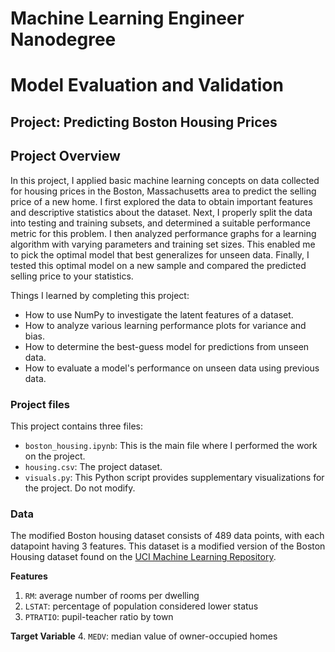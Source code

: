 # Machine Learning Engineer Nanodegree
# Model Evaluation and Validation
## Project: Predicting Boston Housing Prices

## Project Overview
In this project, I applied basic machine learning concepts on data collected for housing prices in the Boston, Massachusetts area to predict the selling price of a new home. I first explored the data to obtain important features and descriptive statistics about the dataset. Next, I properly split the data into testing and training subsets, and determined a suitable performance metric for this problem. I then analyzed performance graphs for a learning algorithm with varying parameters and training set sizes. This enabled me to pick the optimal model that best generalizes for unseen data. Finally, I tested this optimal model on a new sample and compared the predicted selling price to your statistics.

Things I learned by completing this project:

- How to use NumPy to investigate the latent features of a dataset.
- How to analyze various learning performance plots for variance and bias.
- How to determine the best-guess model for predictions from unseen data.
- How to evaluate a model's performance on unseen data using previous data.

### Project files

This project contains three files:

- `boston_housing.ipynb`: This is the main file where I performed the work on the project.
- `housing.csv`: The project dataset. 
- `visuals.py`: This Python script provides supplementary visualizations for the project. Do not modify.


### Data

The modified Boston housing dataset consists of 489 data points, with each datapoint having 3 features. This dataset is a modified version of the Boston Housing dataset found on the [UCI Machine Learning Repository](https://archive.ics.uci.edu/ml/datasets/Housing).

**Features**
1.  `RM`: average number of rooms per dwelling
2. `LSTAT`: percentage of population considered lower status
3. `PTRATIO`: pupil-teacher ratio by town

**Target Variable**
4. `MEDV`: median value of owner-occupied homes
